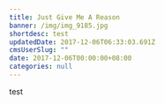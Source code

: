 ```yaml
---
title: Just Give Me A Reason
banner: /img/img_9185.jpg
shortdesc: test
updatedDate: 2017-12-06T06:33:03.691Z
cmsUserSlug: ""
date: 2017-12-06T00:00:00+08:00
categories: null
---
```


test
